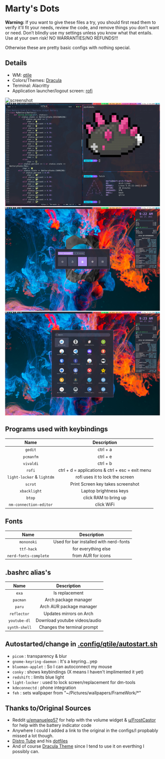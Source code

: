 # Marty's Dots
**Warning:** If you want to give these files a try, you should first read them to verify it'll fit your needs, review the code, and remove things you don’t want or need. Don’t blindly use my settings unless you know what that entails. Use at your own risk! NO WARRANTIES/NO REFUNDS!!!

Otherwise these are pretty basic configs with nothing special.

## Details
* WM: [qtile](http://www.qtile.org)
* Colors/Themes: [Dracula](https://draculatheme.com)
* Terminal: Alacritty
* Application launcher/logout screen: [rofi](https://github.com/davatorium/rofi)

![screenshot](.screenshots/desktop.png)
![screenshot](.screenshots/term-fetch.png)
![screenshot](.screenshots/logout-menu.png)
![screenshot](.screenshots/apps-menu.png)

## Programs used with keybindings
|Name|Description|
|:----------:|:-------------:|
|`gedit`|ctrl + a|
|`pcmanfm`|ctrl + e|
|`vivaldi`|ctrl + b|
|`rofi`|ctrl + d = applications & ctrl + esc = exit menu|
|`light-locker` & `lightdm`|rofi uses it to lock the screen|
|`scrot`|Print Screen key takes screenshot|
|`xbacklight`|Laptop brightness keys|
|`btop`|click RAM to bring up|
|`nm-connection-editor`|click WiFi|

## Fonts
|Name|Description|
|:----------:|:-------------:|
|`mononoki`|Used for bar installed with nerd-fonts|
|`ttf-hack`|for everything else|
|`nerd-fonts-complete`|from AUR for icons|

## .bashrc alias's
|Name|Description|
|:----------:|:-------------:|
|`exa`|ls replacement|
|`pacman`|Arch package manager|
|`paru`|Arch AUR package manager|
|`reflector`|Updates mirrors on Arch|
|`youtube-dl`|Download youtube videos/audio|
|`synth-shell`|Changes the terminal prompt|


## Autostarted/change in [.config/qtile/autostart.sh](https://github.com/Marty1820/dotfiles/blob/master/.config/qtile/autostart.sh)

+ `picom` : transparency & blur
+ `gnome-keyring-daemon` : It's a keyring...yep
+ `blueman-applet` : So I can autoconnect my mouse
+ `conky` : shows keybindings (X means I haven't implimented it yet)
+ `redshift` : limits blue light
+ `light-locker` : used to lock screen/replacement for dm-tools
+ `kdeconnectd` : phone integration
+ `feh` : sets wallpaper from "~/Pictures/wallpapers/FrameWork/*"

## Thanks to/Original Sources
* Reddit [u/emanuelep57](https://www.reddit.com/user/emanuelep57) for help with the volume widget & [u/FrostCastor](https://www.reddit.com/user/FrostCastor) for help with the battery indicator code
* Anywhere I could I added a link to the original in the configs/I propbably missed a lot though.
* [Distro Tube](https://distro.tube/) and his [dotfiles](https://gitlab.com/dwt1/dotfiles)
* And of course [Dracula Theme](https://github.com/dracula/dracula-theme) since I tend to use it on everthing I possibly can.